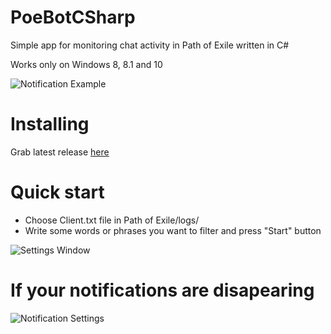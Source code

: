 # PoeBotCSharp
Simple app for monitoring chat activity in Path of Exile written in C#

Works only on Windows 8, 8.1 and 10

![Notification Example](https://i.imgur.com/dYO9i8B.png)

# Installing
Grab latest release [here](https://github.com/EpicVertigo/PoeBotCSharp/releases)

# Quick start
* Choose Client.txt file in Path of Exile/logs/
* Write some words or phrases you want to filter and press "Start" button

![Settings Window](https://i.imgur.com/af52nPS.png)

# If your notifications are disapearing

![Notification Settings](https://i.imgur.com/brkOC31.png)
